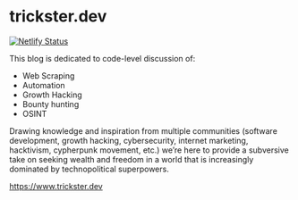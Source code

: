 # trickster.dev

[![Netlify Status](https://api.netlify.com/api/v1/badges/6c2dc658-e704-4193-bd09-301ea0422bbc/deploy-status)](https://app.netlify.com/sites/elegant-cori-0749d1/deploys)

This blog is dedicated to code-level discussion of:

* Web Scraping
* Automation
* Growth Hacking
* Bounty hunting
* OSINT

Drawing knowledge and inspiration from multiple communities (software development, 
growth hacking, cybersecurity, internet marketing, hacktivism, cypherpunk movement, 
etc.) we’re here to provide a subversive take on seeking wealth and freedom in a 
world that is increasingly dominated by technopolitical superpowers.

https://www.trickster.dev
